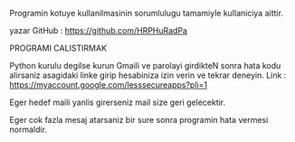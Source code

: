 Programin kotuye kullanilmasinin sorumlulugu tamamiyle kullaniciya aittir.

yazar GitHub : https://github.com/HRPHuRadPa



PROGRAMI CALISTIRMAK


Python kurulu degilse kurun
Gmaili ve parolayi girdikteN sonra hata kodu alirsaniz asagidaki linke girip hesabiniza izin verin ve tekrar deneyin.
Link : https://myaccount.google.com/lesssecureapps?pli=1 

Eger hedef maili yanlis girerseniz mail size geri gelecektir.

Eger cok fazla mesaj atarsaniz bir sure sonra programin hata vermesi normaldir.

